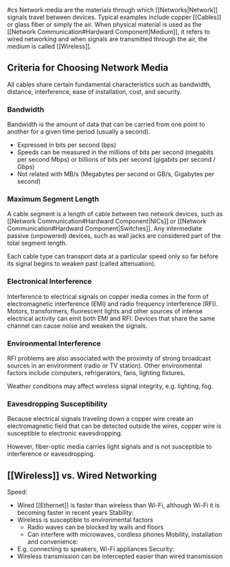 #cs
Network media are the materials through which [[Networks|Network]] signals travel between devices. Typical examples include copper [[Cables]] or glass fiber or simply the air. When physical material is used as the [[Network Communication#Hardward Component|Medium]], it refers to wired networking and when signals are transmitted through the air, the medium is called [[Wireless]].

## Criteria for Choosing Network Media
All cables share certain fundamental characteristics such as bandwidth, distance, interference, ease of installation, cost, and security.

### Bandwidth 
Bandwidth is the amount of data that can be carried from one point to another for a given time period (usually a second).
- Expressed in bits per second (bps)
- Speeds can be measured in the millions of bits per second (megabits per second Mbps) or billions of bits per second (gigabits per second / Gbps)
- Not related with MB/s (Megabytes per second or GB/s, Gigabytes per second)

### Maximum Segment Length 
A cable segment is a length of cable between two network devices, such as [[Network Communication#Hardward Component|NICs]] or [[Network Communication#Hardward Component|Switches]]. Any intermediate passive (unpowered) devices, such as wall jacks are considered part of the total segment length. 

Each cable type can transport data at a particular speed only so far before its signal begins to weaken past (called attenuation).

### Electronical Interference
Interference to electrical signals on copper media comes in the form of electromagnetic interference (EMI) and radio frequency interference (RFI). Motors, transformers, fluorescent lights and other sources of intense electrical activity can emit both EMI and RFI. Devices that share the same channel can cause noise and weaken the signals.

### Environmental Interference
RFI problems are also associated with the proximity of strong broadcast sources in an environment (radio or TV station). Other environmental factors include computers, refrigerators, fans, lighting fixtures. 

Weather conditions may affect wireless signal integrity, e.g. lighting, fog.

### Eavesdropping Susceptibility
Because electrical signals traveling down a copper wire create an electromagnetic field that can be detected outside the wires, copper wire is susceptible to electronic eavesdropping. 

However, fiber-optic media carries light signals and is not susceptible to interference or eavesdropping.

## [[Wireless]] vs. Wired Networking
Speed:
- Wired [[Ethernet]] is faster than wireless than Wi-Fi, although Wi-Fi it is becoming faster in recent years
Stability:
- Wireless is susceptible to environmental factors
	- Radio waves can be blocked by walls and floors
	- Can interfere with microwaves, cordless phones
Mobility, installation and convenience:
- E.g. connecting to speakers, Wi-Fi appliances
Security:
- Wireless transmission can be intercepted easier than wired transmission